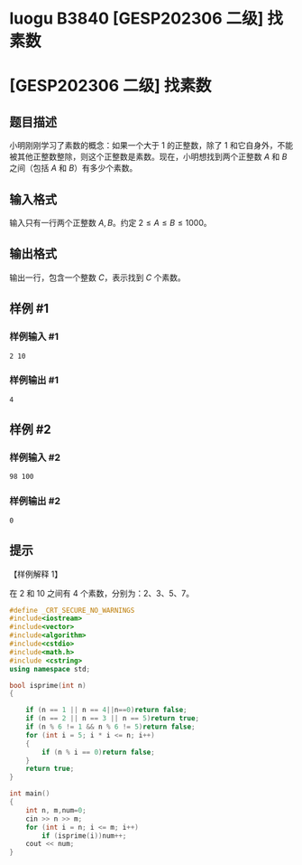 # luogu B3840 [GESP202306 二级] 找素数



# [GESP202306 二级] 找素数

## 题目描述

小明刚刚学习了素数的概念：如果一个大于 $1$ 的正整数，除了 $1$ 和它自身外，不能被其他正整数整除，则这个正整数是素数。现在，小明想找到两个正整数 $A$ 和 $B$ 之间（包括 $A$ 和 $B$）有多少个素数。

## 输入格式

输入只有一行两个正整数 $A, B$。约定 $2 \le A \le B \le 1000$。

## 输出格式

输出一行，包含一个整数 $C$，表示找到 $C$ 个素数。

## 样例 #1

### 样例输入 #1

```
2 10
```

### 样例输出 #1

```
4
```

## 样例 #2

### 样例输入 #2

```
98 100
```

### 样例输出 #2

```
0
```

## 提示

【样例解释 1】

在 $2$ 和 $10$ 之间有 $4$ 个素数，分别为：$2$、$3$、$5$、$7$。





```cpp
#define _CRT_SECURE_NO_WARNINGS
#include<iostream>
#include<vector>
#include<algorithm>
#include<cstdio>
#include<math.h>
#include <cstring>
using namespace std;

bool isprime(int n)
{

	if (n == 1 || n == 4||n==0)return false;
	if (n == 2 || n == 3 || n == 5)return true;
	if (n % 6 != 1 && n % 6 != 5)return false;
	for (int i = 5; i * i <= n; i++)
	{
		if (n % i == 0)return false;
	}
	return true;
}

int main()
{
	int n, m,num=0;
	cin >> n >> m;
	for (int i = n; i <= m; i++)
		if (isprime(i))num++;
	cout << num;
}
```


